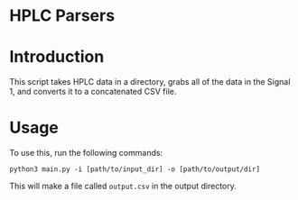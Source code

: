 # HPLC Parsers

# Introduction
This script takes HPLC data in a directory, grabs all of the data in the Signal 1, and converts it to a concatenated CSV file.

# Usage
To use this, run the following commands:

`python3 main.py -i [path/to/input_dir] -o [path/to/output/dir]`

This will make a file called `output.csv` in the output directory.